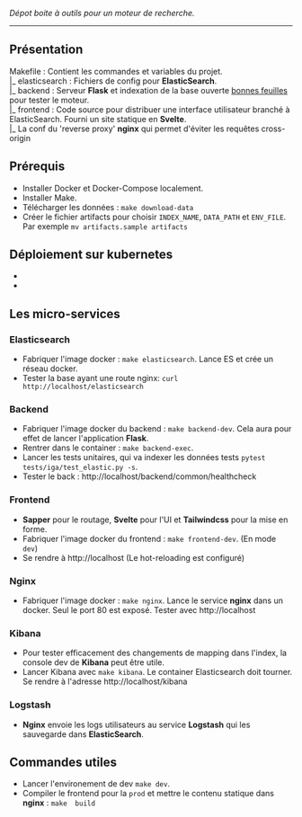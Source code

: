 _Dépot boite à outils pour un moteur de recherche._

---

## Présentation
 Makefile : Contient les commandes et variables du projet.<br />
 |_ elasticsearch : Fichiers de config pour **ElasticSearch**.<br />
 |_ backend : Serveur **Flask** et indexation de la base ouverte [bonnes feuilles](https://www.interieur.gouv.fr/Publications/Rapports-de-l-IGA/Bonnes-Feuilles) pour tester le moteur.<br />
 |_ frontend : Code source pour distribuer une interface utilisateur branché à ElasticSearch. Fourni un site statique en **Svelte**.<br />
 |_ La conf du 'reverse proxy' **nginx** qui permet d'éviter les requêtes cross-origin

## Prérequis
 - Installer Docker et Docker-Compose localement.
 - Installer Make.
 - Télécharger les données : `make download-data`
 - Créer le fichier artifacts pour choisir `INDEX_NAME`, `DATA_PATH` et `ENV_FILE`. Par exemple `mv artifacts.sample artifacts`

## Déploiement sur kubernetes 
  -
  -
  
## Les micro-services

### Elasticsearch
 - Fabriquer l'image docker : `make elasticsearch`. Lance ES et crée un réseau docker.
 - Tester la base ayant une route nginx: `curl http://localhost/elasticsearch`

### Backend
 - Fabriquer l'image docker du backend : `make backend-dev`. Cela aura pour effet de lancer l'application **Flask**.
 - Rentrer dans le container : `make backend-exec`.
 - Lancer les tests unitaires, qui va indexer les données tests `pytest tests/iga/test_elastic.py -s`.
 - Tester le back : http://localhost/backend/common/healthcheck

### Frontend
  - **Sapper** pour le routage, **Svelte** pour l'UI et **Tailwindcss** pour la mise en forme.
  - Fabriquer l'image docker du frontend : `make frontend-dev`. (En mode `dev`)
  - Se rendre à http://localhost (Le hot-reloading est configuré)

### Nginx
  -  Fabriquer l'image docker : `make nginx`. Lance le service **nginx** dans un docker. Seul le port 80 est exposé. Tester avec http://localhost

### Kibana
  - Pour tester efficacement des changements de mapping dans l'index, la console dev de **Kibana** peut être utile.
  - Lancer Kibana avec `make kibana`. Le container Elasticsearch doit tourner. Se rendre à l'adresse http://localhost/kibana

### Logstash
  -  **Nginx** envoie les logs utilisateurs  au service **Logstash** qui les sauvegarde dans  **ElasticSearch**.


## Commandes utiles
 - Lancer l'environement de dev `make dev`.
 - Compiler le frontend pour la `prod` et mettre le contenu statique dans **nginx** : `make  build`
